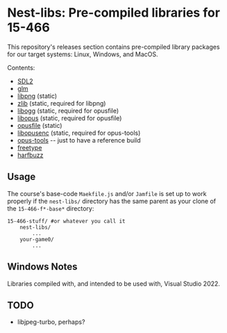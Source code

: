 # Nest-libs: Pre-compiled libraries for 15-466

This repository's releases section contains pre-compiled library packages for our target systems: Linux, Windows, and MacOS.

Contents:
 - [SDL2](http://libsdl.org/)
 - [glm](https://glm.g-truc.net/)
 - [libpng](http://www.libpng.org/pub/png/libpng.html) (static)
 - [zlib](http://www.zlib.net/) (static, required for libpng)
 - [libogg](https://xiph.org/) (static, required for opusfile)
 - [libopus](https://opus-codec.org/) (static, required for opusfile)
 - [opusfile](https://opus-codec.org/) (static)
 - [libopusenc](https://opus-codec.org/) (static, required for opus-tools)
 - [opus-tools](https://opus-codec.org/) -- just to have a reference build
 - [freetype](https://freetype.org/)
 - [harfbuzz](https://harfbuzz.github.io/)

## Usage

The course's base-code `Maekfile.js` and/or `Jamfile` is set up to work properly if the `nest-libs/` directory has the same parent as your clone of the `15-466-f*-base*` directory:

```
15-466-stuff/ #or whatever you call it
	nest-libs/
		...
	your-game0/
		...
```

## Windows Notes

Libraries compiled with, and intended to be used with, Visual Studio 2022.

## TODO

 - libjpeg-turbo, perhaps?
